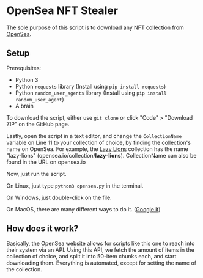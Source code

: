 # OpenSea NFT Stealer
The sole purpose of this script is to download any NFT collection from [OpenSea](https://opensea.io).

## Setup
Prerequisites:
- Python 3
- Python `requests` library (Install using `pip install requests`)
- Python `random_user_agents` library (Install using `pip install random_user_agent`)
- A brain

To download the script, either use `git clone` or click "Code" > "Download ZIP" on the GitHub page.

Lastly, open the script in a text editor, and change the `CollectionName` variable on Line 11 to your collection of choice, by finding the collection's name on OpenSea. For example, the [Lazy Lions](https://opensea.io/collection/lazy-lions) collection has the name "lazy-lions" (opensea.io/collection/**lazy-lions**). CollectionName can also be found in the URL on opensea.io

Now, just run the script.

On Linux, just type `python3 opensea.py` in the terminal.

On Windows, just double-click on the file.

On MacOS, there are many different ways to do it. ([Google it](https://google.com/?q=how+to+open+python+script+on+macos))

## How does it work?
Basically, the OpenSea website allows for scripts like this one to reach into their system via an API. Using this API, we fetch the amount of items in the collection of choice, and split it into 50-item chunks each, and start downloading them. Everything is automated, except for setting the name of the collection.
